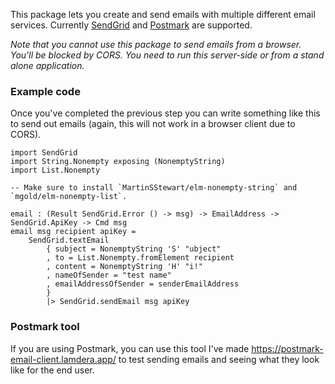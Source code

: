 This package lets you create and send emails with multiple different email services. Currently [SendGrid](https://sendgrid.com/) and [Postmark](https://account.postmarkapp.com) are supported.

*Note that you cannot use this package to send emails from a browser.
You'll be blocked by CORS.
You need to run this server-side or from a stand alone application.*

### Example code

Once you've completed the previous step you can write something like this to send out emails (again, this will not work in a browser client due to CORS).

```
import SendGrid
import String.Nonempty exposing (NonemptyString)
import List.Nonempty

-- Make sure to install `MartinSStewart/elm-nonempty-string` and `mgold/elm-nonempty-list`.

email : (Result SendGrid.Error () -> msg) -> EmailAddress -> SendGrid.ApiKey -> Cmd msg
email msg recipient apiKey =
    SendGrid.textEmail
        { subject = NonemptyString 'S' "ubject" 
        , to = List.Nonempty.fromElement recipient
        , content = NonemptyString 'H' "i!"
        , nameOfSender = "test name"
        , emailAddressOfSender = senderEmailAddress
        }
        |> SendGrid.sendEmail msg apiKey
```

### Postmark tool

If you are using Postmark, you can use this tool I've made https://postmark-email-client.lamdera.app/ to test sending emails and seeing what they look like for the end user.
